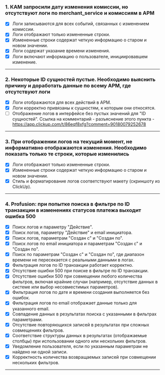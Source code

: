 ### **1. КАМ запросили дату изменения комиссии, но отсутствуют логи по merchant_service и комиссиям в АРМ**
- [x] Логи записываются для всех событий, связанных с изменением комиссии.  
- [x] Логи отображают только измененные строки.  
- [x] Измененные строки содержат четкую информацию о старом и новом значении.  
- [x] Логи содержат указание времени изменения.  
- [x] Логи включают информацию о пользователе, инициировавшем изменение.  

---

### **2. Некоторые ID сущностей пустые. Необходимо выяснить причину и доработать данные по всему АРМ, где отсутствуют логи**
- [x] Логи отображаются для всех действий в АРМ.  
- [x] Логи корректно привязаны к сущностям, к которым они относятся.  
- [ ] Отображение логов в интерфейсе без пустых значений для "ID сущностей".
      Ссылка на комментарий - разъяснение этого пункта - https://app.clickup.com/t/86eqf8xfg?comment=90180079252678
---

### **3. При отображении логов на текущий момент, не информативно отображаются изменения. Необходимо показать только те строки, которые изменились**
- [x] Логи отображают только измененные строки.  
- [x] Измененные строки содержат четкую информацию о старом и новом значении.  
- [x] Стиль и форматирование логов соответствуют макету (скриншоту из ClickUp).  

---

### **4. Profusion: при попытке поиска в фильтре по ID транзакции в изменениях статусов платежа выходит ошибка 500**
- [x] Поиск логов и параметру "Действие".
- [x] Поиск логов, параметру "Действие" и email инициатора.
- [x] Поиск логов, параметрам "Создан с" и "Создан по".
- [x] Поиск логов по email инициатора и параметрам "Создан с" и "Создан по".
- [x] Поиск по параметрам "Создан с" и "Создан по", где диапазон времени не пересекается с реальными данными в логах.
- [x] Фильтрация логов по ID транзакции работает корректно.  
- [x] Отсутствие ошибки 500 при поиске в фильтре по ID транзакции.  
- [x] Отсутствие ошибки 500 при совмещении любого количества фильтров, включая крайние случаи (например, отсутствие данных в системе или выбор несовместимых параметров).
- [x] Фильтрация логов по дате и времени создания выполняется без ошибок.  
- [x] Фильтрация логов по email отображает данные только для указанного email.  
- [x] Совпадение данных в результатах поиска с указанными в фильтрах параметрами.
- [x] Отсутствие повторяющихся записей в результатах при сложных совмещениях фильтров.
- [x] Соответствие структуры данных в результатах (отображаемые столбцы) при использовании одного или нескольких фильтров.
- [x] Уведомление пользователя, если по указанным параметрам не найдено ни одной записи.
- [x] Корректность количества возвращаемых записей при совмещении нескольких фильтров.
---

